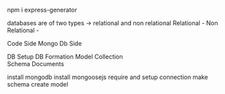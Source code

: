npm i express-generator 

databases are of two types -> relational and non relational
Relational -
Non Relational - 

Code Side       Mongo Db Side

DB Setup        DB Formation
Model           Collection  
Schema          Documents

install mongodb
install mongoosejs
require and setup connection
make schema
create model
